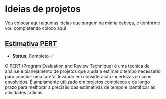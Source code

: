 
# Ideias de projetos

Vou colocar aqui algumas ideias que surgem na minha cabeça, e conforme vou completando coloco aqui

## [Estimativa PERT](https://github.com/AlisonSarto/PERT)
- **Status**: Completo ✅

O PERT (Program Evaluation and Review Technique) é uma técnica de análise e planejamento de projetos que ajuda
a estimar o tempo necessário para concluir uma tarefa, levando em consideração incertezas e riscos envolvidos.
É amplamente utilizado em projetos complexos e de longo prazo para melhorar a precisão das estimativas de tempo e identificar as atividades críticas.

